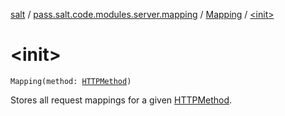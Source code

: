 [salt](../../index.md) / [pass.salt.code.modules.server.mapping](../index.md) / [Mapping](index.md) / [&lt;init&gt;](./-init-.md)

# &lt;init&gt;

`Mapping(method: `[`HTTPMethod`](../-h-t-t-p-method/index.md)`)`

Stores all request mappings for a given [HTTPMethod](../-h-t-t-p-method/index.md).

